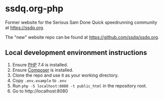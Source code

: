 # ssdq.org-php
Former website for the Serious Sam Done Quick speedrunning community at <https://ssdq.org>.

The "new" website repo can be found at <https://github.com/ssdq/ssdq.org>.

## Local development environment instructions

1. Ensure [PHP](https://www.php.net/) 7.4 is installed.
2. Ensure [Composer](https://getcomposer.org/download/) is installed.
3. Clone the repo and use it as your working directory.
4. Copy `.env.example` to `.env`
5. Run `php -S localhost:8080 -t public_html` in the repository root.
6. Go to http://localhost:8080
